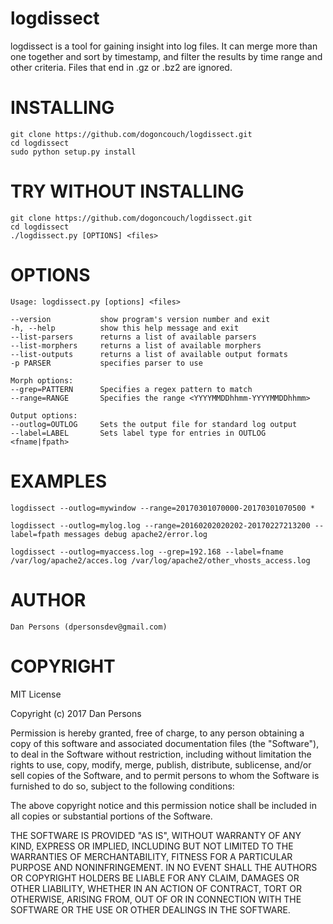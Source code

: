 # logdissect
logdissect is a tool for gaining insight into log files. It can merge more than one together and sort by timestamp, and filter the results by time range and other criteria. Files that end in .gz or .bz2 are ignored.

# INSTALLING
    git clone https://github.com/dogoncouch/logdissect.git
    cd logdissect
    sudo python setup.py install

# TRY WITHOUT INSTALLING
    git clone https://github.com/dogoncouch/logdissect.git
    cd logdissect
    ./logdissect.py [OPTIONS] <files>

# OPTIONS

    Usage: logdissect.py [options] <files>

    --version           show program's version number and exit
    -h, --help          show this help message and exit
    --list-parsers      returns a list of available parsers
    --list-morphers     returns a list of available morphers
    --list-outputs      returns a list of available output formats
    -p PARSER           specifies parser to use

    Morph options:
    --grep=PATTERN      Specifies a regex pattern to match
    --range=RANGE       Specifies the range <YYYYMMDDhhmm-YYYYMMDDhhmm>

    Output options:
    --outlog=OUTLOG     Sets the output file for standard log output
    --label=LABEL       Sets label type for entries in OUTLOG <fname|fpath>


# EXAMPLES
    
    logdissect --outlog=mywindow --range=20170301070000-20170301070500 *
    
    logdissect --outlog=mylog.log --range=20160202020202-20170227213200 --label=fpath messages debug apache2/error.log
    
    logdissect --outlog=myaccess.log --grep=192.168 --label=fname /var/log/apache2/acces.log /var/log/apache2/other_vhosts_access.log

# AUTHOR
    Dan Persons (dpersonsdev@gmail.com)

# COPYRIGHT
MIT License

Copyright (c) 2017 Dan Persons

Permission is hereby granted, free of charge, to any person obtaining a copy
of this software and associated documentation files (the "Software"), to deal
in the Software without restriction, including without limitation the rights
to use, copy, modify, merge, publish, distribute, sublicense, and/or sell
copies of the Software, and to permit persons to whom the Software is
furnished to do so, subject to the following conditions:

The above copyright notice and this permission notice shall be included in all
copies or substantial portions of the Software.

THE SOFTWARE IS PROVIDED "AS IS", WITHOUT WARRANTY OF ANY KIND, EXPRESS OR
IMPLIED, INCLUDING BUT NOT LIMITED TO THE WARRANTIES OF MERCHANTABILITY,
FITNESS FOR A PARTICULAR PURPOSE AND NONINFRINGEMENT. IN NO EVENT SHALL THE
AUTHORS OR COPYRIGHT HOLDERS BE LIABLE FOR ANY CLAIM, DAMAGES OR OTHER
LIABILITY, WHETHER IN AN ACTION OF CONTRACT, TORT OR OTHERWISE, ARISING FROM,
OUT OF OR IN CONNECTION WITH THE SOFTWARE OR THE USE OR OTHER DEALINGS IN THE
SOFTWARE.
